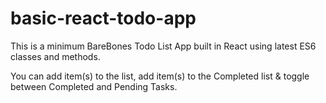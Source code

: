 # basic-react-todo-app
This is a minimum BareBones Todo List App built in React using latest ES6 classes and methods.

You can add item(s) to the list, add item(s) to the Completed list & toggle between Completed and Pending Tasks.
